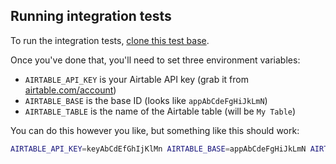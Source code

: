 ## Running integration tests

To run the integration tests, [clone this test base](https://airtable.com/shrCyRokgg5JsFJ8B).

Once you've done that, you'll need to set three environment variables:

* `AIRTABLE_API_KEY` is your Airtable API key (grab it from [airtable.com/account](https://airtable.com/account))
* `AIRTABLE_BASE` is the base ID (looks like `appAbCdeFgHiJkLmN`)
* `AIRTABLE_TABLE` is the name of the Airtable table (will be `My Table`)

You can do this however you like, but something like this should work:

```sh
AIRTABLE_API_KEY=keyAbCdEfGhIjKlMn AIRTABLE_BASE=appAbCdeFgHiJkLmN AIRTABLE_TABLE='My Table' lein test
```
